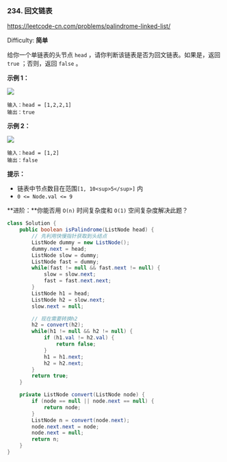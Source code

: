 ### 234. 回文链表

https://leetcode-cn.com/problems/palindrome-linked-list/

Difficulty: **简单**


给你一个单链表的头节点 `head` ，请你判断该链表是否为回文链表。如果是，返回 `true` ；否则，返回 `false` 。

**示例 1：**

![](https://assets.leetcode.com/uploads/2021/03/03/pal1linked-list.jpg)

```
输入：head = [1,2,2,1]
输出：true
```

**示例 2：**

![](https://assets.leetcode.com/uploads/2021/03/03/pal2linked-list.jpg)

```
输入：head = [1,2]
输出：false
```

**提示：**

*   链表中节点数目在范围`[1, 10<sup>5</sup>]` 内
*   `0 <= Node.val <= 9`

**进阶：**你能否用 `O(n)` 时间复杂度和 `O(1)` 空间复杂度解决此题？


```java
class Solution {
    public boolean isPalindrome(ListNode head) {
        // 先利用快慢指针获取到头结点
        ListNode dummy = new ListNode();
        dummy.next = head;
        ListNode slow = dummy;
        ListNode fast = dummy;
        while(fast != null && fast.next != null) {
            slow = slow.next;
            fast = fast.next.next;
        }
        ListNode h1 = head;
        ListNode h2 = slow.next;
        slow.next = null;

        // 现在需要转换h2
        h2 = convert(h2);
        while(h1 != null && h2 != null) {
            if (h1.val != h2.val) {
                return false;
            }
            h1 = h1.next;
            h2 = h2.next;
        }
        return true;
    }

    private ListNode convert(ListNode node) {
        if (node == null || node.next == null) {
            return node;
        }
        ListNode n = convert(node.next);
        node.next.next = node;
        node.next = null;
        return n;
    }
}
```